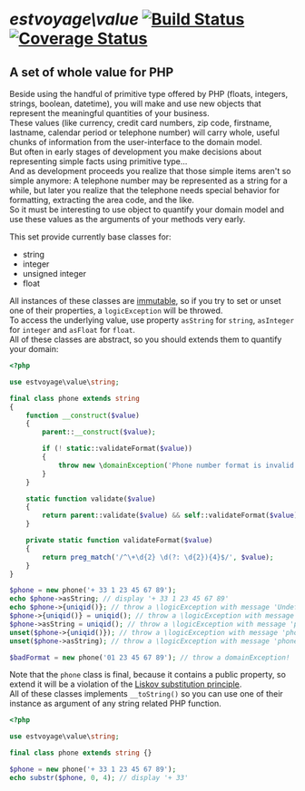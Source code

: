 # *estvoyage\value* [![Build Status](https://travis-ci.org/estvoyage/value.svg?branch=master)](https://travis-ci.org/estvoyage/value) [![Coverage Status](https://coveralls.io/repos/estvoyage/value/badge.png)](https://coveralls.io/r/estvoyage/value)

## A set of whole value for PHP

Beside using the handful of primitive type offered by PHP (floats, integers, strings, boolean, datetime), you will make and use new objects that represent the meaningful quantities of your business.  
These values (like currency, credit card numbers, zip code, firstname, lastname, calendar period or telephone number) will carry whole, useful chunks of information from the user-interface to the domain model.  
But often in early stages of development you make decisions about representing simple facts using primitive type…  
And as development proceeds you realize that those simple items aren't so simple anymore: A telephone number may be represented as a string for a while, but later you realize that the telephone needs special behavior for formatting, extracting the area code, and the like.  
So it must be interesting to use object to quantify your domain model and use these values as the arguments of your methods very early.  

This set provide currently base classes for:

* string
* integer
* unsigned integer
* float

All instances of these classes are [immutable](http://c2.com/cgi/wiki?ValueObjectsShouldBeImmutable), so if you try to set or unset one of their properties, a  `logicException` will be throwed.  
To access the underlying value, use property `asString` for `string`, `asInteger` for `integer` and `asFloat` for `float`.  
All of these classes are abstract, so you should extends them to quantify your domain:  

``` php
<?php

use estvoyage\value\string;

final class phone extends string
{
	function __construct($value)
	{
		parent::__construct($value);

		if (! static::validateFormat($value))
		{
			throw new \domainException('Phone number format is invalid');
		}
	}

	static function validate($value)
	{
		return parent::validate($value) && self::validateFormat($value);
	}

	private static function validateFormat($value)
	{
		return preg_match('/^\+\d{2} \d(?: \d{2}){4}$/', $value);
	}
}

$phone = new phone('+ 33 1 23 45 67 89');
echo $phone->asString; // display '+ 33 1 23 45 67 89'
echo $phone->{uniqid()}; // throw a \logicException with message 'Undefined property in phone: …'
$phone->{uniqid()} = uniqid(); // throw a \logicException with message 'phone is immutable'
$phone->asString = uniqid(); // throw a \logicException with message 'phone is immutable'
unset($phone->{uniqid()}); // throw a \logicException with message 'phone is immutable'
unset($phone->asString); // throw a \logicException with message 'phone is immutable'

$badFormat = new phone('01 23 45 67 89'); // throw a domainException!
```

Note that the `phone` class is final, because it contains a public property, so extend it will be a violation of the [Liskov substitution principle](http://en.wikipedia.org/wiki/Liskov_substitution_principle).  
All of these classes implements `__toString()` so you can use one of their instance as argument of any string related PHP function.  

``` php
<?php

use estvoyage\value\string;

final class phone extends string {}

$phone = new phone('+ 33 1 23 45 67 89');
echo substr($phone, 0, 4); // display '+ 33'
```
